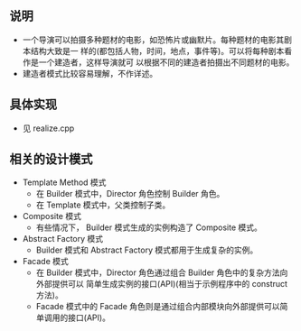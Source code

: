 
## 说明
- 一个导演可以拍摄多种题材的电影，如恐怖片或幽默片。每种题材的电影其剧本结构大致是一
  样的(都包括人物，时间，地点，事件等)。可以将每种剧本看作是一个建造者，这样导演就可
  以根据不同的建造者拍摄出不同题材的电影。
- 建造者模式比较容易理解，不作详述。

## 具体实现
- 见 realize.cpp

## 相关的设计模式
- Template Method 模式
    + 在 Builder 模式中，Director 角色控制 Builder 角色。
    + 在 Template 模式中，父类控制子类。
- Composite 模式
    + 有些情况下， Builder 模式生成的实例构造了 Composite 模式。
- Abstract Factory 模式
    + Builder 模式和 Abstract Factory 模式都用于生成复杂的实例。
- Facade 模式
    + 在 Builder 模式中，Director 角色通过组合 Builder 角色中的复杂方法向外部提供可以
      简单生成实例的接口(API)(相当于示例程序中的 construct 方法)。
    + Facade 模式中的 Facade 角色则是通过组合内部模块向外部提供可以简单调用的接口(API)。